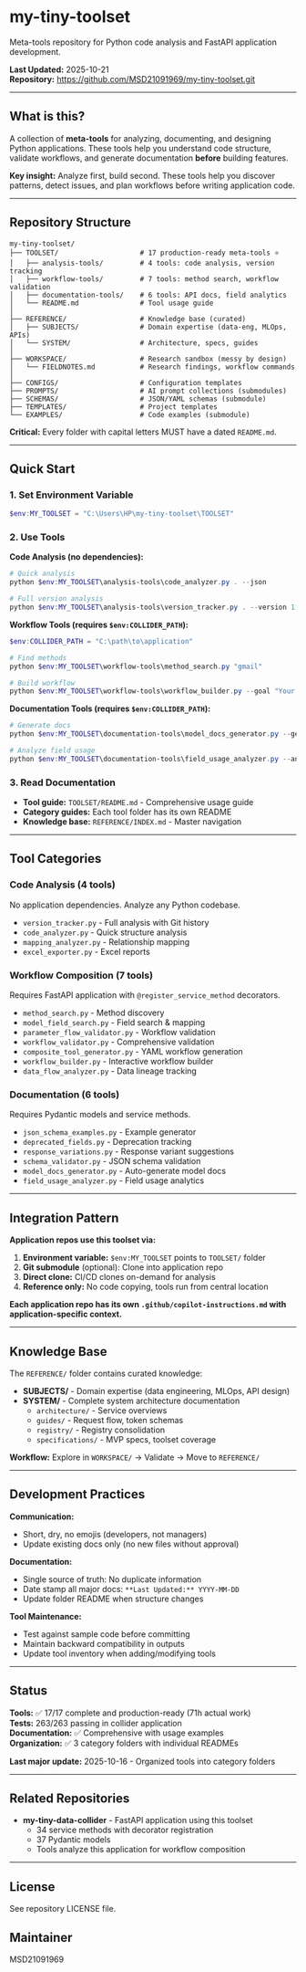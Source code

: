 # my-tiny-toolset

Meta-tools repository for Python code analysis and FastAPI application development.

**Last Updated:** 2025-10-21  
**Repository:** https://github.com/MSD21091969/my-tiny-toolset.git

---

## What is this?

A collection of **meta-tools** for analyzing, documenting, and designing Python applications. These tools help you understand code structure, validate workflows, and generate documentation **before** building features.

**Key insight:** Analyze first, build second. These tools help you discover patterns, detect issues, and plan workflows before writing application code.

---

## Repository Structure

```
my-tiny-toolset/
├── TOOLSET/                    # 17 production-ready meta-tools ⭐
│   ├── analysis-tools/         # 4 tools: code analysis, version tracking
│   ├── workflow-tools/         # 7 tools: method search, workflow validation
│   ├── documentation-tools/    # 6 tools: API docs, field analytics
│   └── README.md               # Tool usage guide
│
├── REFERENCE/                  # Knowledge base (curated)
│   ├── SUBJECTS/               # Domain expertise (data-eng, MLOps, APIs)
│   └── SYSTEM/                 # Architecture, specs, guides
│
├── WORKSPACE/                  # Research sandbox (messy by design)
│   └── FIELDNOTES.md           # Research findings, workflow commands
│
├── CONFIGS/                    # Configuration templates
├── PROMPTS/                    # AI prompt collections (submodules)
├── SCHEMAS/                    # JSON/YAML schemas (submodule)
├── TEMPLATES/                  # Project templates
└── EXAMPLES/                   # Code examples (submodule)
```

**Critical:** Every folder with capital letters MUST have a dated `README.md`.

---

## Quick Start

### 1. Set Environment Variable

```powershell
$env:MY_TOOLSET = "C:\Users\HP\my-tiny-toolset\TOOLSET"
```

### 2. Use Tools

**Code Analysis (no dependencies):**
```powershell
# Quick analysis
python $env:MY_TOOLSET\analysis-tools\code_analyzer.py . --json

# Full version analysis
python $env:MY_TOOLSET\analysis-tools\version_tracker.py . --version 1.0.0
```

**Workflow Tools (requires `$env:COLLIDER_PATH`):**
```powershell
$env:COLLIDER_PATH = "C:\path\to\application"

# Find methods
python $env:MY_TOOLSET\workflow-tools\method_search.py "gmail"

# Build workflow
python $env:MY_TOOLSET\workflow-tools\workflow_builder.py --goal "Your goal"
```

**Documentation Tools (requires `$env:COLLIDER_PATH`):**
```powershell
# Generate docs
python $env:MY_TOOLSET\documentation-tools\model_docs_generator.py --generate-all

# Analyze field usage
python $env:MY_TOOLSET\documentation-tools\field_usage_analyzer.py --analyze
```

### 3. Read Documentation

- **Tool guide:** `TOOLSET/README.md` - Comprehensive usage guide
- **Category guides:** Each tool folder has its own README
- **Knowledge base:** `REFERENCE/INDEX.md` - Master navigation

---

## Tool Categories

### Code Analysis (4 tools)
No application dependencies. Analyze any Python codebase.

- `version_tracker.py` - Full analysis with Git history
- `code_analyzer.py` - Quick structure analysis
- `mapping_analyzer.py` - Relationship mapping
- `excel_exporter.py` - Excel reports

### Workflow Composition (7 tools)
Requires FastAPI application with `@register_service_method` decorators.

- `method_search.py` - Method discovery
- `model_field_search.py` - Field search & mapping
- `parameter_flow_validator.py` - Workflow validation
- `workflow_validator.py` - Comprehensive validation
- `composite_tool_generator.py` - YAML workflow generation
- `workflow_builder.py` - Interactive workflow builder
- `data_flow_analyzer.py` - Data lineage tracking

### Documentation (6 tools)
Requires Pydantic models and service methods.

- `json_schema_examples.py` - Example generator
- `deprecated_fields.py` - Deprecation tracking
- `response_variations.py` - Response variant suggestions
- `schema_validator.py` - JSON schema validation
- `model_docs_generator.py` - Auto-generate model docs
- `field_usage_analyzer.py` - Field usage analytics

---

## Integration Pattern

**Application repos use this toolset via:**

1. **Environment variable:** `$env:MY_TOOLSET` points to `TOOLSET/` folder
2. **Git submodule** (optional): Clone into application repo
3. **Direct clone:** CI/CD clones on-demand for analysis
4. **Reference only:** No code copying, tools run from central location

**Each application repo has its own `.github/copilot-instructions.md` with application-specific context.**

---

## Knowledge Base

The `REFERENCE/` folder contains curated knowledge:

- **SUBJECTS/** - Domain expertise (data engineering, MLOps, API design)
- **SYSTEM/** - Complete system architecture documentation
  - `architecture/` - Service overviews
  - `guides/` - Request flow, token schemas
  - `registry/` - Registry consolidation
  - `specifications/` - MVP specs, toolset coverage

**Workflow:** Explore in `WORKSPACE/` → Validate → Move to `REFERENCE/`

---

## Development Practices

**Communication:**
- Short, dry, no emojis (developers, not managers)
- Update existing docs only (no new files without approval)

**Documentation:**
- Single source of truth: No duplicate information
- Date stamp all major docs: `**Last Updated:** YYYY-MM-DD`
- Update folder README when structure changes

**Tool Maintenance:**
- Test against sample code before committing
- Maintain backward compatibility in outputs
- Update tool inventory when adding/modifying tools

---

## Status

**Tools:** ✅ 17/17 complete and production-ready (71h actual work)  
**Tests:** 263/263 passing in collider application  
**Documentation:** ✅ Comprehensive with usage examples  
**Organization:** ✅ 3 category folders with individual READMEs

**Last major update:** 2025-10-16 - Organized tools into category folders

---

## Related Repositories

- **my-tiny-data-collider** - FastAPI application using this toolset
  - 34 service methods with decorator registration
  - 37 Pydantic models
  - Tools analyze this application for workflow composition

---

## License

See repository LICENSE file.

## Maintainer

MSD21091969
